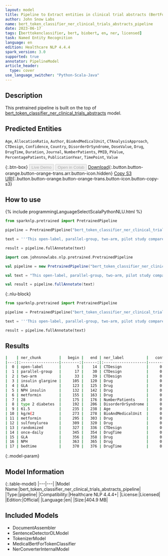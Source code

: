 ```yaml
---
layout: model
title: Pipeline to Extract entities in clinical trial abstracts (BertForTokenClassification)
author: John Snow Labs
name: bert_token_classifier_ner_clinical_trials_abstracts_pipeline
date: 2023-06-17
tags: [berttokenclassifier, bert, biobert, en, ner, licensed]
task: Named Entity Recognition
language: en
edition: Healthcare NLP 4.4.4
spark_version: 3.0
supported: true
annotator: PipelineModel
article_header:
  type: cover
use_language_switcher: "Python-Scala-Java"
---
```


## Description

This pretrained pipeline is built on the top of [bert_token_classifier_ner_clinical_trials_abstracts](https://nlp.johnsnowlabs.com/2022/06/29/bert_token_classifier_ner_clinical_trials_abstracts_en_3_0.html) model.

## Predicted Entities

`Age`, `AllocationRatio`, `Author`, `BioAndMedicalUnit`, `CTAnalysisApproach`, `CTDesign`, `Confidence`, `Country`, `DisorderOrSyndrome`, `DoseValue`, `Drug`, `DrugTime`, `Duration`, `Journal`, `NumberPatients`, `PMID`, `PValue`, `PercentagePatients`, `PublicationYear`, `TimePoint`, `Value`



{:.btn-box}
<button class="button button-orange" disabled>Live Demo</button>
<button class="button button-orange" disabled>Open in Colab</button>
[Download](https://s3.amazonaws.com/auxdata.johnsnowlabs.com/clinical/models/bert_token_classifier_ner_clinical_trials_abstracts_pipeline_en_4.4.4_3.0_1686998878046.zip){:.button.button-orange.button-orange-trans.arr.button-icon.hidden}
[Copy S3 URI](s3://auxdata.johnsnowlabs.com/clinical/models/bert_token_classifier_ner_clinical_trials_abstracts_pipeline_en_4.4.4_3.0_1686998878046.zip){:.button.button-orange.button-orange-trans.button-icon.button-copy-s3}

## How to use

<div class="tabs-box" markdown="1">
{% include programmingLanguageSelectScalaPythonNLU.html %}

```python
from sparknlp.pretrained import PretrainedPipeline

pipeline = PretrainedPipeline("bert_token_classifier_ner_clinical_trials_abstracts_pipeline", "en", "clinical/models")

text = '''This open-label, parallel-group, two-arm, pilot study compared the beta-cell protective effect of adding insulin glargine (GLA) vs. NPH insulin to ongoing metformin. Overall, 28 insulin-naive type 2 diabetes subjects (mean +/- SD age, 61.5 +/- 6.7 years; BMI, 30.7 +/- 4.3 kg/m(2)) treated with metformin and sulfonylurea were randomized to add once-daily GLA or NPH at bedtime.'''

result = pipeline.fullAnnotate(text)
```
```scala
import com.johnsnowlabs.nlp.pretrained.PretrainedPipeline

val pipeline = new PretrainedPipeline("bert_token_classifier_ner_clinical_trials_abstracts_pipeline", "en", "clinical/models")

val text = "This open-label, parallel-group, two-arm, pilot study compared the beta-cell protective effect of adding insulin glargine (GLA) vs. NPH insulin to ongoing metformin. Overall, 28 insulin-naive type 2 diabetes subjects (mean +/- SD age, 61.5 +/- 6.7 years; BMI, 30.7 +/- 4.3 kg/m(2)) treated with metformin and sulfonylurea were randomized to add once-daily GLA or NPH at bedtime."

val result = pipeline.fullAnnotate(text)
```

{:.nlu-block}
```python
from sparknlp.pretrained import PretrainedPipeline

pipeline = PretrainedPipeline("bert_token_classifier_ner_clinical_trials_abstracts_pipeline", "en", "clinical/models")

text = '''This open-label, parallel-group, two-arm, pilot study compared the beta-cell protective effect of adding insulin glargine (GLA) vs. NPH insulin to ongoing metformin. Overall, 28 insulin-naive type 2 diabetes subjects (mean +/- SD age, 61.5 +/- 6.7 years; BMI, 30.7 +/- 4.3 kg/m(2)) treated with metformin and sulfonylurea were randomized to add once-daily GLA or NPH at bedtime.'''

result = pipeline.fullAnnotate(text)
```
</div>

## Results

```bash
|    | ner_chunk        |   begin |   end | ner_label          |   confidence |
|---:|:-----------------|--------:|------:|:-------------------|-------------:|
|  0 | open-label       |       5 |    14 | CTDesign           |     0.742075 |
|  1 | parallel-group   |      17 |    30 | CTDesign           |     0.725741 |
|  2 | two-arm          |      33 |    39 | CTDesign           |     0.427547 |
|  3 | insulin glargine |     105 |   120 | Drug               |     0.985063 |
|  4 | GLA              |     123 |   125 | Drug               |     0.96917  |
|  5 | NPH insulin      |     132 |   142 | Drug               |     0.762519 |
|  6 | metformin        |     155 |   163 | Drug               |     0.996344 |
|  7 | 28               |     175 |   176 | NumberPatients     |     0.968501 |
|  8 | type 2 diabetes  |     192 |   206 | DisorderOrSyndrome |     0.979685 |
|  9 | 61.5             |     235 |   238 | Age                |     0.610416 |
| 10 | kg/m(2           |     273 |   278 | BioAndMedicalUnit  |     0.974807 |
| 11 | metformin        |     295 |   303 | Drug               |     0.99696  |
| 12 | sulfonylurea     |     309 |   320 | Drug               |     0.996722 |
| 13 | randomized       |     327 |   336 | CTDesign           |     0.990632 |
| 14 | once-daily       |     345 |   354 | DrugTime           |     0.472084 |
| 15 | GLA              |     356 |   358 | Drug               |     0.972978 |
| 16 | NPH              |     363 |   365 | Drug               |     0.989424 |
| 17 | bedtime          |     370 |   376 | DrugTime           |     0.936016 |
```

{:.model-param}
## Model Information

{:.table-model}
|---|---|
|Model Name:|bert_token_classifier_ner_clinical_trials_abstracts_pipeline|
|Type:|pipeline|
|Compatibility:|Healthcare NLP 4.4.4+|
|License:|Licensed|
|Edition:|Official|
|Language:|en|
|Size:|404.9 MB|

## Included Models

- DocumentAssembler
- SentenceDetectorDLModel
- TokenizerModel
- MedicalBertForTokenClassifier
- NerConverterInternalModel